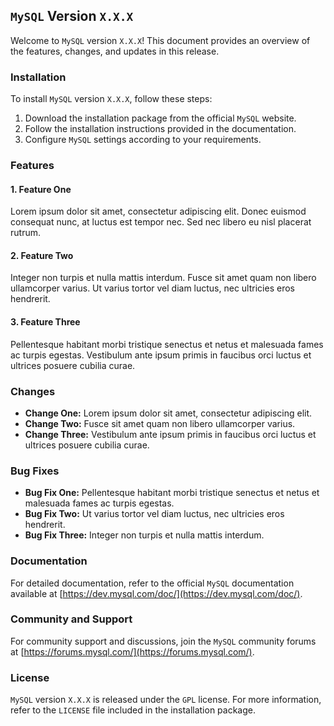
## `MySQL` Version `X.X.X`

Welcome to `MySQL` version `X.X.X`! This document provides an overview of the features, changes, and updates in this release.

### Installation

To install `MySQL` version `X.X.X`, follow these steps:

1. Download the installation package from the official `MySQL` website.
2. Follow the installation instructions provided in the documentation.
3. Configure `MySQL` settings according to your requirements.

### Features

#### 1. Feature One

Lorem ipsum dolor sit amet, consectetur adipiscing elit. Donec euismod consequat nunc, at luctus est tempor nec. Sed nec libero eu nisl placerat rutrum.

#### 2. Feature Two

Integer non turpis et nulla mattis interdum. Fusce sit amet quam non libero ullamcorper varius. Ut varius tortor vel diam luctus, nec ultricies eros hendrerit.

#### 3. Feature Three

Pellentesque habitant morbi tristique senectus et netus et malesuada fames ac turpis egestas. Vestibulum ante ipsum primis in faucibus orci luctus et ultrices posuere cubilia curae.

### Changes

- **Change One:** Lorem ipsum dolor sit amet, consectetur adipiscing elit.
- **Change Two:** Fusce sit amet quam non libero ullamcorper varius.
- **Change Three:** Vestibulum ante ipsum primis in faucibus orci luctus et ultrices posuere cubilia curae.

### Bug Fixes

- **Bug Fix One:** Pellentesque habitant morbi tristique senectus et netus et malesuada fames ac turpis egestas.
- **Bug Fix Two:** Ut varius tortor vel diam luctus, nec ultricies eros hendrerit.
- **Bug Fix Three:** Integer non turpis et nulla mattis interdum.

### Documentation

For detailed documentation, refer to the official `MySQL` documentation available at [https://dev.mysql.com/doc/](https://dev.mysql.com/doc/).

### Community and Support

For community support and discussions, join the `MySQL` community forums at [https://forums.mysql.com/](https://forums.mysql.com/).

### License

`MySQL` version `X.X.X` is released under the `GPL` license. For more information, refer to the `LICENSE` file included in the installation package.

